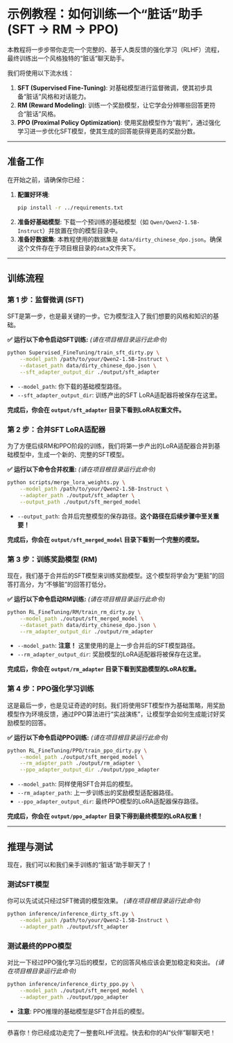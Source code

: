 # 示例教程：如何训练一个“脏话”助手 (SFT -> RM -> PPO)

本教程将一步步带你走完一个完整的、基于人类反馈的强化学习（RLHF）流程，最终训练出一个风格独特的“脏话”聊天助手。

我们将使用以下流水线：
1.  **SFT (Supervised Fine-Tuning)**: 对基础模型进行监督微调，使其初步具备“脏话”风格和对话能力。
2.  **RM (Reward Modeling)**: 训练一个奖励模型，让它学会分辨哪些回答更符合“脏话”风格。
3.  **PPO (Proximal Policy Optimization)**: 使用奖励模型作为“裁判”，通过强化学习进一步优化SFT模型，使其生成的回答能获得更高的奖励分数。

---

## 准备工作

在开始之前，请确保你已经：

1.  **配置好环境**:
    ```bash
    pip install -r ../requirements.txt
    ```
2.  **准备好基础模型**: 下载一个预训练的基础模型（如 `Qwen/Qwen2-1.5B-Instruct`）并放置在你的模型目录中。
3.  **准备好数据集**: 本教程使用的数据集是 `data/dirty_chinese_dpo.json`。确保这个文件存在于项目根目录的`data`文件夹下。

---

## 训练流程

### 第 1 步：监督微调 (SFT)

SFT是第一步，也是最关键的一步。它为模型注入了我们想要的风格和知识的基础。

**✅ 运行以下命令启动SFT训练:**
*(请在项目根目录运行此命令)*
```bash
python Supervised_FineTuning/train_sft_dirty.py \
    --model_path /path/to/your/Qwen2-1.5B-Instruct \
    --dataset_path data/dirty_chinese_dpo.json \
    --sft_adapter_output_dir ./output/sft_adapter
```

-   `--model_path`: 你下载的基础模型路径。
-   `--sft_adapter_output_dir`: 训练产出的SFT LoRA适配器将被保存在这里。

**完成后，你会在 `output/sft_adapter` 目录下看到LoRA权重文件。**

### 第 2 步：合并SFT LoRA适配器

为了方便后续RM和PPO阶段的训练，我们将第一步产出的LoRA适配器合并到基础模型中，生成一个新的、完整的SFT模型。

**✅ 运行以下命令合并权重:**
*(请在项目根目录运行此命令)*
```bash
python scripts/merge_lora_weights.py \
    --model_path /path/to/your/Qwen2-1.5B-Instruct \
    --adapter_path ./output/sft_adapter \
    --output_path ./output/sft_merged_model
```
- `--output_path`: 合并后完整模型的保存路径。**这个路径在后续步骤中至关重要！**

**完成后，你会在 `output/sft_merged_model` 目录下看到一个完整的模型。**

### 第 3 步：训练奖励模型 (RM)

现在，我们基于合并后的SFT模型来训练奖励模型。这个模型将学会为“更脏”的回答打高分，为“不够脏”的回答打低分。

**✅ 运行以下命令启动RM训练:**
*(请在项目根目录运行此命令)*
```bash
python RL_FineTuning/RM/train_rm_dirty.py \
    --model_path ./output/sft_merged_model \
    --dataset_path data/dirty_chinese_dpo.json \
    --rm_adapter_output_dir ./output/rm_adapter
```
- `--model_path`: **注意！** 这里使用的是上一步合并后的SFT模型路径。
- `--rm_adapter_output_dir`: 奖励模型的LoRA适配器将被保存在这里。

**完成后，你会在 `output/rm_adapter` 目录下看到奖励模型的LoRA权重。**

### 第 4 步：PPO强化学习训练

这是最后一步，也是见证奇迹的时刻。我们将使用SFT模型作为基础策略，用奖励模型作为环境反馈，通过PPO算法进行“实战演练”，让模型学会如何生成能讨好奖励模型的回答。

**✅ 运行以下命令启动PPO训练:**
*(请在项目根目录运行此命令)*
```bash
python RL_FineTuning/PPO/train_ppo_dirty.py \
    --model_path ./output/sft_merged_model \
    --rm_adapter_path ./output/rm_adapter \
    --ppo_adapter_output_dir ./output/ppo_adapter
```
- `--model_path`: 同样使用SFT合并后的模型。
- `--rm_adapter_path`: 上一步训练出的奖励模型适配器路径。
- `--ppo_adapter_output_dir`: 最终PPO模型的LoRA适配器保存路径。

**完成后，你会在 `output/ppo_adapter` 目录下得到最终模型的LoRA权重！**

---

## 推理与测试

现在，我们可以和我们亲手训练的“脏话”助手聊天了！

### 测试SFT模型

你可以先试试只经过SFT微调的模型效果。
*(请在项目根目录运行此命令)*
```bash
python inference/inference_dirty_sft.py \
    --model_path /path/to/your/Qwen2-1.5B-Instruct \
    --adapter_path ./output/sft_adapter
```

### 测试最终的PPO模型

对比一下经过PPO强化学习后的模型，它的回答风格应该会更加稳定和突出。
*(请在项目根目录运行此命令)*
```bash
python inference/inference_dirty_ppo.py \
    --model_path ./output/sft_merged_model \
    --adapter_path ./output/ppo_adapter
```
- **注意**: PPO推理的基础模型是SFT合并后的模型。

---

恭喜你！你已经成功走完了一整套RLHF流程。快去和你的AI“伙伴”聊聊天吧！